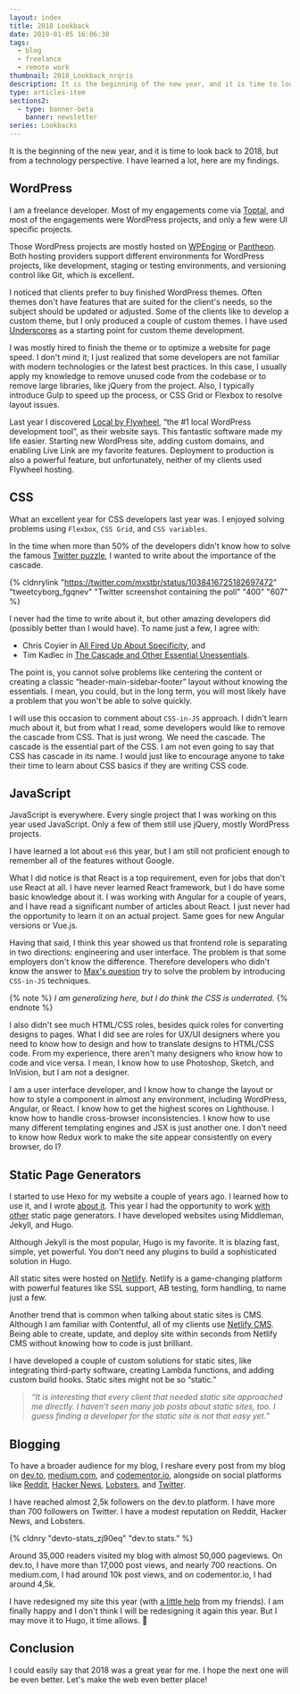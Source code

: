 ```yaml
---
layout: index
title: 2018 Lookback
date: 2019-01-05 16:06:38
tags:
  - blog
  - freelance
  - remote work
thumbnail: 2018_Lookback_nrqris
description: It is the beginning of the new year, and it is time to look back to 2018, but from a technology perspective. I have learned a lot, here are my findings.
type: articles-item
sections2:
  - type: banner-beta
    banner: newsletter
series: Lookbacks
---
```


It is the beginning of the new year, and it is time to look back to 2018, but from a technology perspective. I have learned a lot, here are my findings.

<!-- more -->

## WordPress

I am a freelance developer. Most of my engagements come via [Toptal], and most of the engagements were WordPress projects, and only a few were UI specific projects.

Those WordPress projects are mostly hosted on [WPEngine] or [Pantheon]. Both hosting providers support different environments for WordPress projects, like development, staging or testing environments, and versioning control like Git, which is excellent.

I noticed that clients prefer to buy finished WordPress themes. Often themes don't have features that are suited for the client's needs, so the subject should be updated or adjusted. Some of the clients like to develop a custom theme, but I only produced a couple of custom themes. I have used [Underscores] as a starting point for custom theme development.

I was mostly hired to finish the theme or to optimize a website for page speed. I don't mind it; I just realized that some developers are not familiar with modern technologies or the latest best practices. In this case, I usually apply my knowledge to remove unused code from the codebase or to remove large libraries, like jQuery from the project. Also, I typically introduce Gulp to speed up the process, or CSS Grid or Flexbox to resolve layout issues.

Last year I discovered [Local by Flywheel], “the #1 local WordPress development tool”, as their website says. This fantastic software made my life easier. Starting new WordPress site, adding custom domains, and enabling Live Link are my favorite features. Deployment to production is also a powerful feature, but unfortunately, neither of my clients used Flywheel hosting.

## CSS

What an excellent year for CSS developers last year was. I enjoyed solving problems using `Flexbox`, `CSS Grid`, and `CSS variables`.

In the time when more than 50% of the developers didn't know how to solve the famous [Twitter puzzle], I wanted to write about the importance of the cascade.

{% cldnrylink "https://twitter.com/mxstbr/status/1038416725182697472" "tweetcyborg_fgqnev" "Twitter screenshot containing the poll" "400" "607" %}

I never had the time to write about it, but other amazing developers did (possibly better than I would have). To name just a few, I agree with:

- Chris Coyier in [All Fired Up About Specificity], and
- Tim Kadlec in [The Cascade and Other Essential Unessentials].

The point is, you cannot solve problems like centering the content or creating a classic “header-main-sidebar-footer” layout without knowing the essentials. I mean, you could, but in the long term, you will most likely have a problem that you won't be able to solve quickly.

I will use this occasion to comment about `CSS-in-JS` approach. I didn't learn much about it, but from what I read, some developers would like to remove the cascade from CSS. That is just wrong. We need the cascade. The cascade is the essential part of the CSS. I am not even going to say that CSS has cascade in its name. I would just like to encourage anyone to take their time to learn about CSS basics if they are writing CSS code.

## JavaScript

JavaScript is everywhere. Every single project that I was working on this year used JavaScript. Only a few of them still use jQuery, mostly WordPress projects.

I have learned a lot about `es6` this year, but I am still not proficient enough to remember all of the features without Google.

What I did notice is that React is a top requirement, even for jobs that don't use React at all. I have never learned React framework, but I do have some basic knowledge about it. I was working with Angular for a couple of years, and I have read a significant number of articles about React. I just never had the opportunity to learn it on an actual project. Same goes for new Angular versions or Vue.js.

Having that said, I think this year showed us that frontend role is separating in two directions: engineering and user interface. The problem is that some employers don't know the difference. Therefore developers who didn't know the answer to [Max's question] try to solve the problem by introducing `CSS-in-JS` techniques.

{% note %}
_I am generalizing here, but I do think the CSS is underrated._
{% endnote %}

I also didn't see much HTML/CSS roles, besides quick roles for converting designs to pages. What I did see are roles for UX/UI designers where you need to know how to design and how to translate designs to HTML/CSS code. From my experience, there aren't many designers who know how to code and vice versa. I mean, I know how to use Photoshop, Sketch, and InVision, but I am not a designer.

I am a user interface developer, and I know how to change the layout or how to style a component in almost any environment, including WordPress, Angular, or React. I know how to get the highest scores on Lighthouse. I know how to handle cross-browser inconsistencies. I know how to use many different templating engines and JSX is just another one. I don't need to know how Redux work to make the site appear consistently on every browser, do I?

## Static Page Generators

I started to use Hexo for my website a couple of years ago. I learned how to use it, and I wrote [about it](/articles/a-guide-to-static-site-generators-using-hexo-and-wordpress/). This year I had the opportunity to work [with other](/articles/overview-of-popular-static-site-generators/) static page generators. I have developed websites using Middleman, Jekyll, and Hugo.

Although Jekyll is the most popular, Hugo is my favorite. It is blazing fast, simple, yet powerful. You don't need any plugins to build a sophisticated solution in Hugo.

All static sites were hosted on [Netlify]. Netlify is a game-changing platform with powerful features like SSL support, AB testing, form handling, to name just a few.

Another trend that is common when talking about static sites is CMS. Although I am familiar with Contentful, all of my clients use [Netlify CMS]. Being able to create, update, and deploy site within seconds from Netlify CMS without knowing how to code is just brilliant.

I have developed a couple of custom solutions for static sites, like integrating third-party software, creating Lambda functions, and adding custom build hooks. Static sites might not be so “static.”

> _“It is interesting that every client that needed static site approached me directly. I haven't seen many job posts about static sites, too. I guess finding a developer for the static site is not that easy yet.”_

## Blogging

To have a broader audience for my blog, I reshare every post from my blog on [dev.to], [medium.com], and [codementor.io], alongside on social platforms like [Reddit], [Hacker News], [Lobsters], and [Twitter].

I have reached almost 2,5k followers on the dev.to platform. I have more than 700 followers on Twitter. I have a modest reputation on Reddit, Hacker News, and Lobsters.

{% cldnry "devto-stats_zj90eq" "dev.to stats." %}

Around 35,000 readers visited my blog with almost 50,000 pageviews. On dev.to, I have more than 17,000 post views, and nearly 700 reactions. On medium.com, I had around 10k post views, and on codementor.io, I had around 4,5k.

I have redesigned my site this year (with [a little help] from my friends). I am finally happy and I don't think I will be redesigning it again this year. But I may move it to Hugo, it time allows. 🥇

## Conclusion

I could easily say that 2018 was a great year for me. I hope the next one will be even better. Let's make the web even better place!

[Toptal]: https://www.toptal.com/#trust-nothing-but-brilliant-freelancers
[WPEngine]: https://wpengine.com/
[Pantheon]: https://pantheon.io/
[Underscores]: https://underscores.me/
[Local by Flywheel]: https://local.getflywheel.com/
[Twitter puzzle]: https://twitter.com/mxstbr/status/1038073603311448064?lang=en
[All Fired Up About Specificity]: https://css-tricks.com/all-fired-up-about-specificity/
[The Cascade and Other Essential Unessentials]: https://timkadlec.com/remembers/2018-09-10-the-cascade-and-other-essential-unessentials/
[Max's question]: https://twitter.com/mxstbr/status/1038073603311448064?lang=en
[Netlify]: https://netlify.com
[Netlify CMS]: https://www.netlifycms.org/
[dev.to]: https://dev.to/starbist
[medium.com]: https://medium.com/@malimirkeccita
[codementor.io]: https://www.codementor.io/malimirkeccita
[Reddit]: https://www.reddit.com/user/starbist
[Hacker News]: https://news.ycombinator.com/user?id=starbist
[Lobsters]: https://lobste.rs/u/starbist
[Twitter]: https://twitter.com/malimirkeccita
[a little help]: https://dev.to/starbist/lets-make-my-website-even-better-37a5
